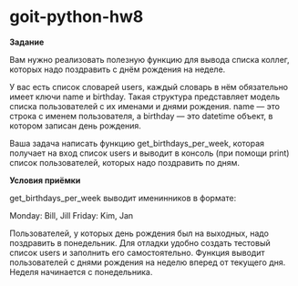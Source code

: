 # goit-python-hw8
**Задание**


Вам нужно реализовать полезную функцию для вывода списка коллег, которых надо поздравить с днём рождения на неделе.

У вас есть список словарей users, каждый словарь в нём обязательно имеет ключи name и birthday. Такая структура представляет модель списка пользователей с их именами и днями рождения. name — это строка с именем пользователя, а birthday — это datetime объект, в котором записан день рождения.

Ваша задача написать функцию get_birthdays_per_week, которая получает на вход список users и выводит в консоль (при помощи print) список пользователей, которых надо поздравить по дням.

**Условия приёмки**


get_birthdays_per_week выводит именинников в формате:

Monday: Bill, Jill
Friday: Kim, Jan

Пользователей, у которых день рождения был на выходных, надо поздравить в понедельник.
Для отладки удобно создать тестовый список users и заполнить его самостоятельно.
Функция выводит пользователей с днями рождения на неделю вперед от текущего дня.
Неделя начинается с понедельника.
